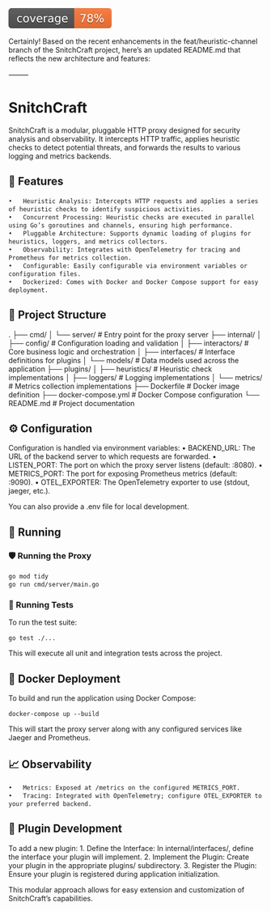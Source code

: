 ![coverage](https://raw.githubusercontent.com/Teagan42/SnitchCraft/badges/.badges/main/coverage.svg)

Certainly! Based on the recent enhancements in the feat/heuristic-channel branch of the SnitchCraft project, here’s an updated README.md that reflects the new architecture and features:

⸻

# SnitchCraft

SnitchCraft is a modular, pluggable HTTP proxy designed for security analysis and observability. It intercepts HTTP traffic, applies heuristic checks to detect potential threats, and forwards the results to various logging and metrics backends.

## 🚀 Features
	•	Heuristic Analysis: Intercepts HTTP requests and applies a series of heuristic checks to identify suspicious activities.
	•	Concurrent Processing: Heuristic checks are executed in parallel using Go’s goroutines and channels, ensuring high performance.
	•	Pluggable Architecture: Supports dynamic loading of plugins for heuristics, loggers, and metrics collectors.
	•	Observability: Integrates with OpenTelemetry for tracing and Prometheus for metrics collection.
	•	Configurable: Easily configurable via environment variables or configuration files.
	•	Dockerized: Comes with Docker and Docker Compose support for easy deployment.

## 📁 Project Structure

.
├── cmd/
│   └── server/           # Entry point for the proxy server
├── internal/
│   ├── config/           # Configuration loading and validation
│   ├── interactors/      # Core business logic and orchestration
│   ├── interfaces/       # Interface definitions for plugins
│   └── models/           # Data models used across the application
├── plugins/
│   ├── heuristics/       # Heuristic check implementations
│   ├── loggers/          # Logging implementations
│   └── metrics/          # Metrics collection implementations
├── Dockerfile            # Docker image definition
├── docker-compose.yml    # Docker Compose configuration
└── README.md             # Project documentation

## ⚙️ Configuration

Configuration is handled via environment variables:
	•	BACKEND_URL: The URL of the backend server to which requests are forwarded.
	•	LISTEN_PORT: The port on which the proxy server listens (default: :8080).
	•	METRICS_PORT: The port for exposing Prometheus metrics (default: :9090).
	•	OTEL_EXPORTER: The OpenTelemetry exporter to use (stdout, jaeger, etc.).

You can also provide a .env file for local development.

## 👟 Running

### 🛡️ Running the Proxy

```shell
go mod tidy
go run cmd/server/main.go
```

### 🧪 Running Tests

To run the test suite:

```shell
go test ./...
```

This will execute all unit and integration tests across the project.

## 🐳 Docker Deployment

To build and run the application using Docker Compose:

```shell
docker-compose up --build
```

This will start the proxy server along with any configured services like Jaeger and Prometheus.

## 📈 Observability
	•	Metrics: Exposed at /metrics on the configured METRICS_PORT.
	•	Tracing: Integrated with OpenTelemetry; configure OTEL_EXPORTER to your preferred backend.

## 🔌 Plugin Development

To add a new plugin:
	1.	Define the Interface: In internal/interfaces/, define the interface your plugin will implement.
	2.	Implement the Plugin: Create your plugin in the appropriate plugins/ subdirectory.
	3.	Register the Plugin: Ensure your plugin is registered during application initialization.

This modular approach allows for easy extension and customization of SnitchCraft’s capabilities.
